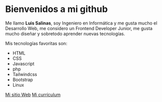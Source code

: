 # Bienvenidos a mi github

Me llamo **Luis Salinas**, soy Ingeniero en Informática y me gusta mucho el Desarrollo Web, me considero un Frontend Developer Junior, me gusta mucho diseñar y sobretodo aprender nuevas tecnologías.

Mis tecnologías favoritas son:

 - HTML
 - CSS
 - Javascript
 - php
 - Tailwindcss
 - Bootstrap
 - Linux
 
[Mi sitio Web][1]
[Mi currículum][2]


  [1]: https://galleta-site.netlify.app/
  [2]: https://luis-salinas-sd.github.io/resume-cv/